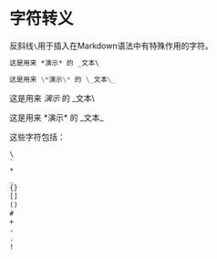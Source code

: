 字符转义
====

反斜线`\`用于插入在Markdown语法中有特殊作用的字符。

```markdown
这是用来 *演示* 的 _文本\

这是用来 \*演示\* 的 \_文本\_
```

这是用来 *演示* 的 _文本\

这是用来 \*演示\* 的 \_文本\_

这些字符包括：

```markdown
\
`
*
_
{}
[]
()
#
+
-
.
!
```